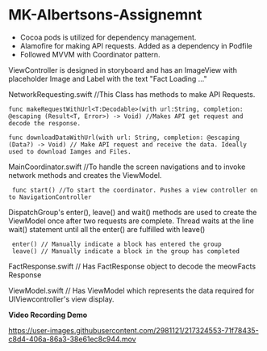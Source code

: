 # MK-Albertsons-Assignemnt

* Cocoa pods is utilized for dependency management. 
* Alamofire for making API requests. Added as a dependency in Podfile
* Followed MVVM with Coordinator pattern. 

ViewController is designed in storyboard and has an ImageView with placeholder Image and Label with the text "Fact Loading ..."

NetworkRequesting.swift //This Class has methods to make API Requests.

    func makeRequestWithUrl<T:Decodable>(with url:String, completion: @escaping (Result<T, Error>) -> Void) //Makes API get request and decode the response.
    
    func downloadDataWithUrl(with url: String, completion: @escaping (Data?) -> Void) // Make API request and receive the data. Ideally used to download Iamges and Files.


MainCoordinator.swift //To handle the screen navigations and to invoke network methods and creates the ViewModel. 
 
     func start() //To start the coordinator. Pushes a view controller on to NavigationController
     
DispatchGroup's enter(), leave() and wait() methods are used to create the ViewModel once after two requests are complete. 
     Thread waits at the line wait() statement until all the enter() are fulfilled with leave() 
     
     enter() // Manually indicate a block has entered the group
     leave() // Manually indicate a block in the group has completed
     
     
FactResponse.swift // Has FactResponse object to decode the meowFacts Response

ViewModel.swift 
// Has ViewModel which represents the data required for UIViewcontroller's view display.




**Video Recording Demo**

https://user-images.githubusercontent.com/2981121/217324553-71f78435-c8d4-406a-86a3-38e61ec8c944.mov
